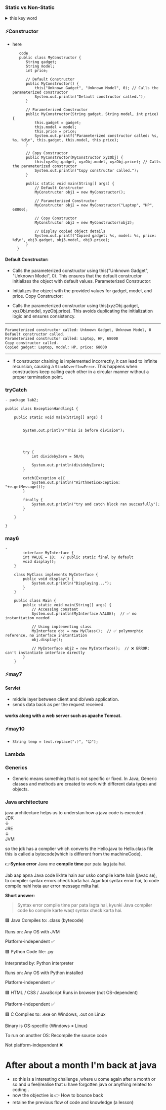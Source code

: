 ### Static vs Non-Static

 <details>
    <summary>this key word</summary>     
         
         👉 public class Example {
            String name = "Instance Variable";

              public static void main(String[] args) {
              System.out.println(this.name); // ❌ Error: Cannot use 'this' in a static context
              }
            }


        🔻 public class Example {
                 String name = "Instance Variable";

                public static void main(String[] args) {
                    Example obj = new Example(); // Creating an instance
                    System.out.println(obj.name); // ✅ Accessing instance variable via object
                }
            }



        🔻Conclusion
                ✅ You can use this in instance methods.

                ❌ You cannot use this in main or any other static method.

                ✅ To access instance variables/methods in main, create an object.

     
     
-  When to use 


        👇
        public class Person {
            String name;  // Instance variable

            public void setName(String name) { // Local variable
                name = name;  // ❌ This does nothing (local variable takes precedence)
            }

            public void printName() {
                System.out.println(name);
            }

            public static void main(String[] args) {
                Person p = new Person();
                p.setName("Alice");
                p.printName();  // Output: null (instance variable was not set)
            }
        }


-  proper way 

            👇
            public class Person {
                    String name;  // Instance variable

                    public void setName(String name) { // Local variable
                        this.name = name;  // ✅ Assigns local variable to instance variable
                    }

                    public void printName() {
                        System.out.println(name);
                    }

                    public static void main(String[] args) {
                        Person p = new Person();
                        p.setName("Alice");
                        p.printName();  // Output: Alice
                    }
                }


- 
    
    
 </details>


 ### ⚡Constructor
 
- here  
   
         code
         public class MyConstructor {
            String gadget;
            String model;
            int price;

            // Default Constructor
            public MyConstructor() {
                this("Unknown Gadget", "Unknown Model", 0); // Calls the parameterized constructor
                System.out.println("Default constructor called.");
            }

            // Parameterized Constructor
            public MyConstructor(String gadget, String model, int price) {
                this.gadget = gadget;
                this.model = model;
                this.price = price;
                System.out.printf("Parameterized constructor called: %s, %s, %d\n", this.gadget, this.model, this.price);
            }

            // Copy Constructor
            public MyConstructor(MyConstructor xyzObj) {
                this(xyzObj.gadget, xyzObj.model, xyzObj.price); // Calls the parameterized constructor
                System.out.println("Copy constructor called.");
            }

            public static void main(String[] args) {
                // Default Constructor
                MyConstructor obj1 = new MyConstructor();

                // Parameterized Constructor
                MyConstructor obj2 = new MyConstructor("Laptop", "HP", 68000);

                // Copy Constructor
                MyConstructor obj3 = new MyConstructor(obj2);

                // Display copied object details
                System.out.printf("Copied gadget: %s, model: %s, price: %d\n", obj3.gadget, obj3.model, obj3.price);
            }
        }


#### Default Constructor:

  -  Calls the parameterized constructor using this("Unknown Gadget", "Unknown Model", 0).
    This ensures that the default constructor initializes the object with default values.
    Parameterized Constructor:

  - Initializes the object with the provided values for gadget, model, and price.
    Copy Constructor:

  -   Calls the parameterized constructor using this(xyzObj.gadget, xyzObj.model, xyzObj.price).
    This avoids duplicating the initialization logic and ensures consistency.   
       

---
    Parameterized constructor called: Unknown Gadget, Unknown Model, 0
    Default constructor called.
    Parameterized constructor called: Laptop, HP, 68000
    Copy constructor called.
    Copied gadget: Laptop, model: HP, price: 68000  

---
- If constructor chaining is implemented incorrectly, it can lead to infinite recursion, causing a `StackOverflowError`. This happens when constructors keep calling each other in a circular manner without a proper termination point.


### tryCatch    
    
    - package lab2;

    public class ExceptionHandling1 {

        public static void main(String[] args) {
            
            
            System.out.println("This is before division");
            
            
            
            
            try {
                int dividebyZero = 50/0;
                
                System.out.println(dividebyZero);
            }
            
            catch(Exception e){
                System.out.println("Airthmeticexception: "+e.getMessage());
            }
            
            finally {
                System.out.println("try and catch block ran succesfully");
            }

        }

    }


### may6

    - 
            interface MyInterface {
            int VALUE = 10;  // public static final by default
            void display();
        }

        class MyClass implements MyInterface {
            public void display() {
                System.out.println("Displaying...");
            }
        }

        public class Main {
            public static void main(String[] args) {
                // Accessing constant
                System.out.println(MyInterface.VALUE);  // ✅ no instantiation needed

                // Using implementing class
                MyInterface obj = new MyClass();  // ✅ polymorphic reference, no interface instantiation
                obj.display();

                // MyInterface obj2 = new MyInterface();  // ❌ ERROR: can't instantiate interface directly
            }
        }

    
### ⚡may7

#### Servlet
- middle layer between client and db/web application.
- sends data back as per the request received.    
#### works along with a web server such as apache Tomcat.


### ⚡may10

- `String temp = text.replace(":)", "😊");`

### Lambda

### Generics<T>   

- Generic means something that is not specific or fixed. In Java, Generic classes and methods are created to work with different data types and objects.


### Java architecture 

java architecture helps us to understan how a java code is executed .  
JDK  
↓  
JRE  
↓  
JVM

so the jdk has a complier which converts the Hello.java to  Hello.class file   
this is called a bytecode(which is different from the machineCode).

👉**Syntax error** Java me **compile time** par pata lag jata hai.

Jab aap apna Java code likhte hain aur usko compile karte hain (javac se), to compiler syntax errors check karta hai. Agar koi syntax error hai, to code compile nahi hota aur error message milta hai.

**Short answer:**  
> Syntax error compile time par pata lagta hai, kyunki Java compiler code ko compile karte waqt syntax check karta hai.


🟩 Java
Compiles to: .class (bytecode)

Runs on: Any OS with JVM

Platform-independent ✅

🟩 Python
Code file: .py

Interpreted by: Python interpreter

Runs on: Any OS with Python installed

Platform-independent ✅

🟩 HTML / CSS / JavaScript
Runs in browser (not OS-dependent)

Platform-independent ✅

🟥 C
Compiles to: .exe on Windows, .out on Linux

Binary is OS-specific (Windows ≠ Linux)

To run on another OS: Recompile the source code

Not platform-independent ❌


### 

# After about a month I'm back at java

- so this is a interesting challenge ,where u come again after a month or so and u feel/realise that u have forgotten java or anything related to coding  .
- now the objective is 👉 How to bounce back 
- retaine the previous flow of code and knowledge (a lesson)
